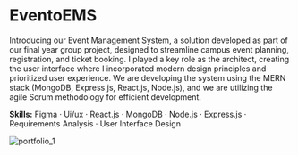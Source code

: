 # EventoEMS

Introducing our Event Management System, a solution developed as part of our final year group project, designed to streamline campus event planning, registration, and ticket booking. I played a key role as the architect, creating the user interface where I incorporated modern design principles and prioritized user experience. We are developing the system using the MERN stack (MongoDB, Express.js, React.js, Node.js), and we are utilizing the agile Scrum methodology for efficient development.

**Skills:** Figma · Ui/ux · React.js · MongoDB · Node.js · Express.js · Requirements Analysis · User Interface Design

![portfolio_1](https://github.com/Bilal025/ems/assets/95700674/2a2b1eeb-03da-44af-986e-3cb95343ac21)
